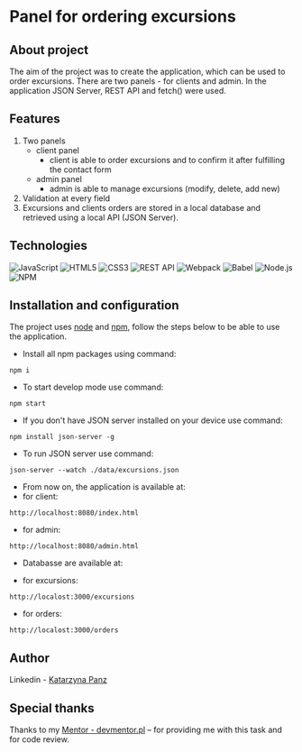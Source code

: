 
# Panel for ordering excursions

## About project
The aim of the project was to create the application, which can be used to order excursions. There are two panels - for clients and admin. In the application JSON Server, REST API and fetch() were used. 

## Features
1. Two panels
   - client panel
      - client is able to order excursions and to confirm it after fulfilling the contact form
   - admin panel 
      - admin is able to manage excursions (modify, delete, add new)
2. Validation at every field
3. Excursions and clients orders are stored in a local database and retrieved using a local API (JSON Server).

## Technologies
![JavaScript](https://img.shields.io/badge/JavaScript-323330?style=for-the-badge&logo=javascript&logoColor=F7DF1E)
![HTML5](https://img.shields.io/badge/HTML5-E34F26?style=for-the-badge&logo=html5&logoColor=white)
![CSS3](https://img.shields.io/badge/CSS3-1572B6?style=for-the-badge&logo=css3&logoColor=white)
![REST API](https://img.shields.io/badge/REST%20API-4f736d?style=for-the-badge&logoColor=white)
![Webpack](https://img.shields.io/badge/Webpack-8DD6F9?style=for-the-badge&logo=Webpack&logoColor=white)
![Babel](https://img.shields.io/badge/Babel-F9DC3E?style=for-the-badge&logo=babel&logoColor=white)
![Node.js](https://img.shields.io/badge/Node.JS-339933?style=for-the-badge&logo=Node.js&logoColor=white)
![NPM](https://img.shields.io/badge/NPM-CB3837?style=for-the-badge&logo=npm&logoColor=white)

## Installation and configuration
The project uses [node](https://nodejs.org/en/) and [npm](https://www.npmjs.com/), follow the steps below to be able to use the application.
- Install all npm packages using command:
````
npm i
````
- To start develop mode use command:
````
npm start
````
- If you don't have JSON server installed on your device use command:
````
npm install json-server -g
````
- To run JSON server use command:
````
json-server --watch ./data/excursions.json
````
- From now on, the application is available at:
 - for client:
````
http://localhost:8080/index.html
````
 - for admin:
 ````
http://localhost:8080/admin.html
````
* Databasse are available at:
 - for excursions:
````
http://localost:3000/excursions
````
 - for orders:
 ````
 http://localost:3000/orders
 ````

## Author
Linkedin - [Katarzyna Panz](https://www.linkedin.com/in/katarzyna-panz-584399228/)

## Special thanks
Thanks to my [Mentor - devmentor.pl](https://devmentor.pl/) – for providing me with this task and for code review.
